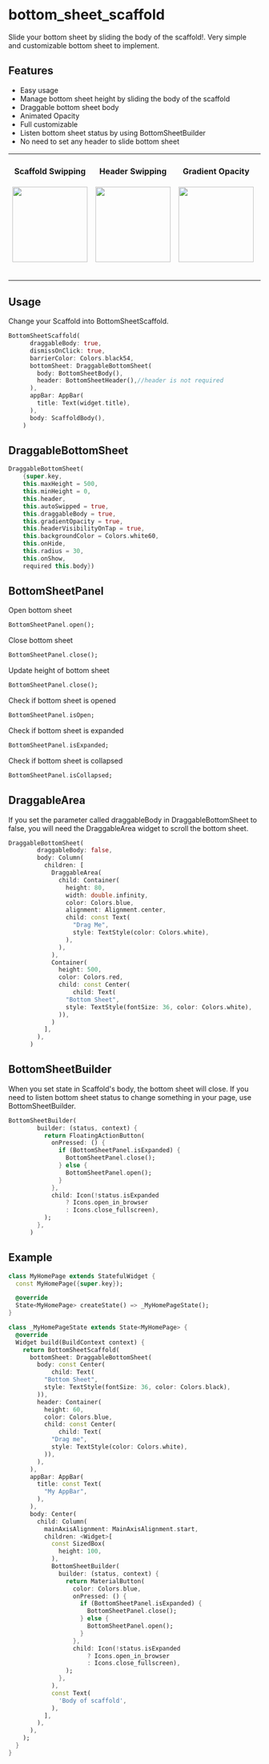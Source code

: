 # bottom_sheet_scaffold

Slide your bottom sheet by sliding the body of the scaffold!. Very simple and customizable bottom sheet to implement.

## Features

- Easy usage
- Manage bottom sheet height by sliding the body of the scaffold
- Draggable bottom sheet body
- Animated Opacity
- Full customizable
- Listen bottom sheet status by using BottomSheetBuilder
- No need to set any header to slide bottom sheet

<div style="text-align: center">
    <table>
        <tr>
            <td style="text-align: center">
                <table>
                 <tr>
                 	<h4>Scaffold Swipping</h4>
                    <img src="https://raw.githubusercontent.com/FlutterWay/files/main/bottom_sheet_swipping_with_scaffold_body.gif" width="150" />
                  </tr>
                </table>
            </td>   
            <td style="text-align: center">
                <table>
                 <tr>
                 	<h4>Header Swipping</h4>
                    <img src="https://raw.githubusercontent.com/FlutterWay/files/main/bottom_sheet_swipping_with_header.gif" width="150" />
                  </tr>
                </table>
            </td>   
            <td style="text-align: center">
                <table>
                 <tr>
                 	<h4>Gradient Opacity</h4>
                    <img src="https://github.com/FlutterWay/files/blob/main/bottom_sheet_gradient_opacity.gif" width="150" />
                  </tr>
                </table>
            </td>   
            <td style="text-align: center">
                <table>
                 <tr>
                 	<h4>Fixed height</h4>
                    <img src="https://raw.githubusercontent.com/FlutterWay/files/main/bottom_sheet_auto_swipping_closed.gif" width="150" />
                  </tr>
                </table>
            </td>   
            <td style="text-align: center">
                <table>
                 <tr>
                 	<h4>Custom</h4>
                    <img src="https://raw.githubusercontent.com/FlutterWay/files/main/bottom_sheet_custom.gif" width="150" />
                  </tr>
                </table>
            </td>   
        </tr> 
    </table>
</div>


## Usage

Change your Scaffold into BottomSheetScaffold. 

```dart
BottomSheetScaffold(
      draggableBody: true,
      dismissOnClick: true,
      barrierColor: Colors.black54,
      bottomSheet: DraggableBottomSheet(
        body: BottomSheetBody(),
        header: BottomSheetHeader(),//header is not required
      ),
      appBar: AppBar(
        title: Text(widget.title),
      ),
      body: ScaffoldBody(),
    )
```

## DraggableBottomSheet

```dart
DraggableBottomSheet(
    {super.key,
    this.maxHeight = 500,
    this.minHeight = 0,
    this.header,
    this.autoSwipped = true,
    this.draggableBody = true,
    this.gradientOpacity = true,
    this.headerVisibilityOnTap = true,
    this.backgroundColor = Colors.white60,
    this.onHide,
    this.radius = 30,
    this.onShow,
    required this.body})
```

## BottomSheetPanel

Open bottom sheet
```dart
BottomSheetPanel.open();
```
Close bottom sheet
```dart
BottomSheetPanel.close();
```
Update height of bottom sheet
```dart
BottomSheetPanel.close();
```
Check if bottom sheet is opened
```dart
BottomSheetPanel.isOpen;
```
Check if bottom sheet is expanded
```dart
BottomSheetPanel.isExpanded;
```
Check if bottom sheet is collapsed
```dart
BottomSheetPanel.isCollapsed;
```

## DraggableArea
If you set the parameter called draggableBody in DraggableBottomSheet to false, you will need the DraggableArea widget to scroll the bottom sheet.

```dart
DraggableBottomSheet(
        draggableBody: false,
        body: Column(
          children: [
            DraggableArea(
              child: Container(
                height: 80,
                width: double.infinity,
                color: Colors.blue,
                alignment: Alignment.center,
                child: const Text(
                  "Drag Me",
                  style: TextStyle(color: Colors.white),
                ),
              ),
            ),
            Container(
              height: 500,
              color: Colors.red,
              child: const Center(
                  child: Text(
                "Bottom Sheet",
                style: TextStyle(fontSize: 36, color: Colors.white),
              )),
            )
          ],
        ),
      )
```
## BottomSheetBuilder
When you set state in Scaffold's body, the bottom sheet will close. If you need to listen bottom sheet status to change something in your page, use BottomSheetBuilder.

```dart
BottomSheetBuilder(
        builder: (status, context) {
          return FloatingActionButton(
            onPressed: () {
              if (BottomSheetPanel.isExpanded) {
                BottomSheetPanel.close();
              } else {
                BottomSheetPanel.open();
              }
            },
            child: Icon(!status.isExpanded
                ? Icons.open_in_browser
                : Icons.close_fullscreen),
          );
        },
      )
```


## Example

```dart
class MyHomePage extends StatefulWidget {
  const MyHomePage({super.key});

  @override
  State<MyHomePage> createState() => _MyHomePageState();
}

class _MyHomePageState extends State<MyHomePage> {
  @override
  Widget build(BuildContext context) {
    return BottomSheetScaffold(
      bottomSheet: DraggableBottomSheet(
        body: const Center(
            child: Text(
          "Bottom Sheet",
          style: TextStyle(fontSize: 36, color: Colors.black),
        )),
        header: Container(
          height: 60,
          color: Colors.blue,
          child: const Center(
              child: Text(
            "Drag me",
            style: TextStyle(color: Colors.white),
          )),
        ),
      ),
      appBar: AppBar(
        title: const Text(
          "My AppBar",
        ),
      ),
      body: Center(
        child: Column(
          mainAxisAlignment: MainAxisAlignment.start,
          children: <Widget>[
            const SizedBox(
              height: 100,
            ),
            BottomSheetBuilder(
              builder: (status, context) {
                return MaterialButton(
                  color: Colors.blue,
                  onPressed: () {
                    if (BottomSheetPanel.isExpanded) {
                      BottomSheetPanel.close();
                    } else {
                      BottomSheetPanel.open();
                    }
                  },
                  child: Icon(!status.isExpanded
                      ? Icons.open_in_browser
                      : Icons.close_fullscreen),
                );
              },
            ),
            const Text(
              'Body of scaffold',
            ),
          ],
        ),
      ),
    );
  }
}
```
